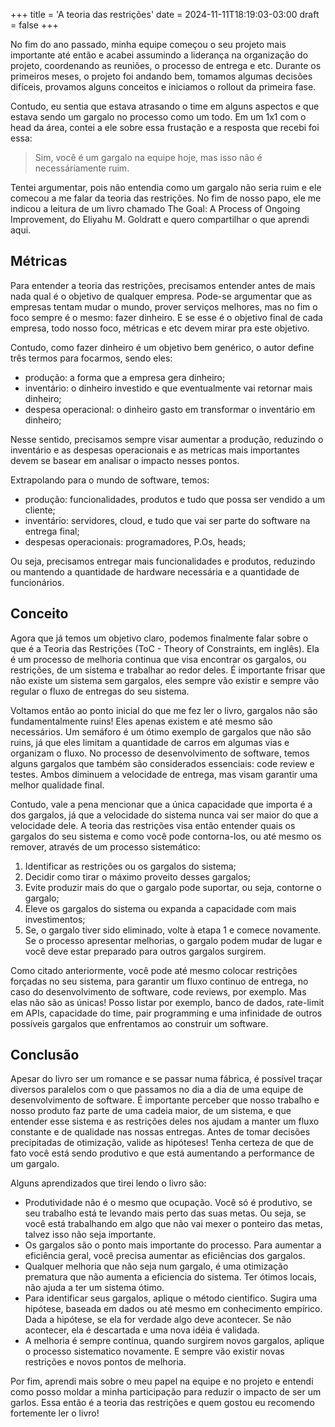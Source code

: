 +++
title = 'A teoria das restrições'
date = 2024-11-11T18:19:03-03:00
draft = false
+++

No fim do ano passado, minha equipe começou o seu projeto mais importante até então e acabei assumindo a liderança na organização do projeto, coordenando as reuniões, o processo de entrega e etc. Durante os primeiros meses, o projeto foi andando bem, tomamos algumas decisões difíceis, provamos alguns conceitos e iniciamos o rollout da primeira fase.

Contudo, eu sentia que estava atrasando o time em alguns aspectos e que estava sendo um gargalo no processo como um todo. Em um 1x1 com o head da área, contei a ele sobre essa frustação e a resposta que recebi foi essa:

> Sim, você é um gargalo na equipe hoje, mas isso não é necessáriamente ruim.

Tentei argumentar, pois não entendia como um gargalo não seria ruim e ele comecou a me falar da teoria das restrições. No fim de nosso papo, ele me indicou a leitura de um livro chamado The Goal: A Process of Ongoing Improvement, do Eliyahu M. Goldratt e quero compartilhar o que aprendi aqui.

## Métricas

Para entender a teoria das restrições, precisamos entender antes de mais nada qual é o objetivo de qualquer empresa. Pode-se argumentar que as empresas tentam mudar o mundo, prover serviços melhores, mas no fim o foco sempre é o mesmo: fazer dinheiro. E se esse é o objetivo final de cada empresa, todo nosso foco, métricas e etc devem mirar pra este objetivo. 

Contudo, como fazer dinheiro é um objetivo bem genérico, o autor define três termos para focarmos, sendo eles:
- produção: a forma que a empresa gera dinheiro;
- inventário: o dinheiro investido e que eventualmente vai retornar mais dinheiro;
- despesa operacional: o dinheiro gasto em transformar o inventário em dinheiro;

Nesse sentido, precisamos sempre visar aumentar a produção, reduzindo o inventário e as despesas operacionais e as metricas mais importantes devem se basear em analisar o impacto nesses pontos.

Extrapolando para o mundo de software, temos:
- produção: funcionalidades, produtos e tudo que possa ser vendido a um cliente;
- inventário: servidores, cloud, e tudo que vai ser parte do software na entrega final;
- despesas operacionais: programadores, P.Os, heads;

Ou seja, precisamos entregar mais funcionalidades e produtos, reduzindo ou mantendo a quantidade de hardware necessária e a quantidade de funcionários.

## Conceito

Agora que já temos um objetivo claro, podemos finalmente falar sobre o que é a Teoria das Restrições (ToC - Theory of Constraints, em inglês). Ela é um processo de melhoria continua que visa encontrar os gargalos, ou restrições, de um sistema e trabalhar ao redor deles. É importante frisar que não existe um sistema sem gargalos, eles sempre vão existir e sempre vão regular o fluxo de entregas do seu sistema.

Voltamos então ao ponto inicial do que me fez ler o livro, gargalos não são fundamentalmente ruins! Eles apenas existem e até mesmo são necessários. Um semáforo é um ótimo exemplo de gargalos que não são ruins, já que eles limitam a quantidade de carros em algumas vias e organizam o fluxo. No processo de desenvolvimento de software, temos alguns gargalos que também são considerados essenciais: code review e testes. Ambos diminuem a velocidade de entrega, mas visam garantir uma melhor qualidade final.

Contudo, vale a pena mencionar que a única capacidade que importa é a dos gargalos, já que a velocidade do sistema nunca vai ser maior do que a velocidade dele. A teoria das restrições visa então entender quais os gargalos do seu sistema e como você pode contorna-los, ou até mesmo os remover, através de um processo sistemático:
1. Identificar as restrições ou os gargalos do sistema;
2. Decidir como tirar o máximo proveito desses gargalos;
3. Evite produzir mais do que o gargalo pode suportar, ou seja, contorne o gargalo;
4. Eleve os gargalos do sistema ou expanda a capacidade com mais investimentos;
5. Se, o gargalo tiver sido eliminado, volte à etapa 1 e comece novamente. Se o processo apresentar melhorias, o gargalo podem mudar de lugar e você deve estar preparado para outros gargalos surgirem.

Como citado anteriormente, você pode até mesmo colocar restrições forçadas no seu sistema, para garantir um fluxo continuo de entrega, no caso do desenvolvimento de software, code reviews, por exemplo. Mas elas não são as únicas! Posso listar por exemplo, banco de dados, rate-limit em APIs, capacidade do time, pair programming e uma infinidade de outros possíveis gargalos que enfrentamos ao construir um software.

## Conclusão

Apesar do livro ser um romance e se passar numa fábrica, é possível traçar diversos paralelos com o que passamos no dia a dia de uma equipe de desenvolvimento de software. É importante perceber que nosso trabalho e nosso produto faz parte de uma cadeia maior, de um sistema, e que entender esse sistema e as restrições deles nos ajudam a manter um fluxo constante e de qualidade nas nossas entregas. Antes de tomar decisões precipitadas de otimização, valide as hipóteses! Tenha certeza de que de fato você está sendo produtivo e que está aumentando a performance de um gargalo.

Alguns aprendizados que tirei lendo o livro são:
- Produtividade não é o mesmo que ocupação. Você só é produtivo, se seu trabalho está te levando mais perto das suas metas. Ou seja, se você está trabalhando em algo que não vai mexer o ponteiro das metas, talvez isso não seja importante.
- Os gargalos são o ponto mais importante do processo. Para aumentar a eficiência geral, você precisa aumentar as eficiências dos gargalos.
- Qualquer melhoria que não seja num gargalo, é uma otimização prematura que não aumenta a eficiencia do sistema. Ter ótimos locais, não ajuda a ter um sistema ótimo.
- Para identificar seus gargalos, aplique o método cientifico. Sugira uma hipótese, baseada em dados ou até mesmo em conhecimento empírico. Dada a hipótese, se ela for verdade algo deve acontecer. Se não acontecer, ela é descartada e uma nova idéia é validada.
- A melhoria é sempre continua, quando surgirem novos gargalos, aplique o processo sistematico novamente. E sempre vão existir novas restrições e novos pontos de melhoria.

Por fim, aprendi mais sobre o meu papel na equipe e no projeto e entendi como posso moldar a minha participação para reduzir o impacto de ser um garlos. Essa então é a teoria das restrições e quem gostou eu recomendo fortemente ler o livro!
